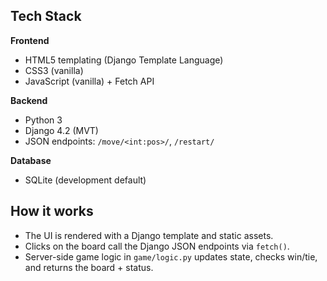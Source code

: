 ## Tech Stack
**Frontend**
- HTML5 templating (Django Template Language)
- CSS3 (vanilla)
- JavaScript (vanilla) + Fetch API

**Backend**
- Python 3
- Django 4.2 (MVT)
- JSON endpoints: `/move/<int:pos>/`, `/restart/`

**Database**
- SQLite (development default)

## How it works
- The UI is rendered with a Django template and static assets.
- Clicks on the board call the Django JSON endpoints via `fetch()`.
- Server-side game logic in `game/logic.py` updates state, checks win/tie, and returns the board + status.
